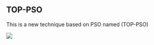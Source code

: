 ## TOP-PSO

This is a new technique based on PSO named (TOP-PSO)

<img src="https://render.githubusercontent.com/render/math?math=e^{(i \pi)} = -1">
